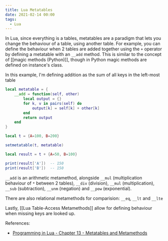 ```yaml
---
title: Lua Metatables
date: 2021-02-14 00:00
tags:
  - Lua
---
```


In Lua, since everything is a tables, metatables are a paradigm that lets you change the behaviour of a table, using another table. For example, you can define the behaviour when 2 tables are added together using the `+` operator by defining a metatable with an  `__add` method. This is similar to the concept of [[magic methods (Python)]], though in Python magic methods are defined on instance's class.

In this example, I'm defining addition as the sum of all keys in the left-most table

```lua
local metatable = {
    __add = function(self, other)
        local output = {}
        for k, v in pairs(self) do
            output[k] = self[k] + other[k]
        end
        return output
    end
}

local t = {A=100, B=200}

setmetatable(t, metatable)

local result = t + {A=50, B=100}

print(result['A'])  -- 150
print(result['B'])  -- 150
```

`__add` is an arithmetic metamethod, alongside `__mul` (multiplication behaviour of `*` between 2 tables), `__div` (division), `__mul` (multiplication), `__sub` (subtraction), `__unm` (negation) and `__pow` (exponential).

There are also relational metamethods for comparision: `__eq`, `__lt` and `__lte`

Lastly, [[Lua Table-Access Metamethods]] allow for defining behaviour when missing keys are looked up.

References:

* [Programming in Lua - Chapter 13 - Metatables and Metamethods](https://www.lua.org/pil/13.html)